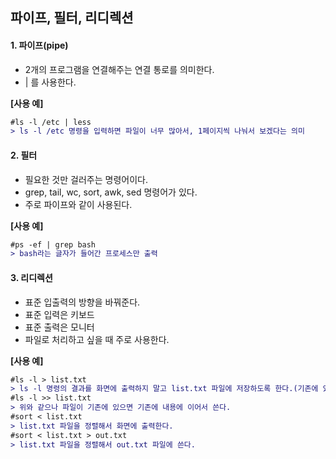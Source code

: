 ## 파이프, 필터, 리디렉션

#### 1. 파이프(pipe)

- 2개의 프로그램을 연결해주는 연결 통로를 의미한다.
- | 를 사용한다.

**[사용 예]**
```diff
#ls -l /etc | less
> ls -l /etc 명령을 입력하면 파일이 너무 많아서, 1페이지씩 나눠서 보겠다는 의미
```

#### 2. 필터

- 필요한 것만 걸러주는 명령어이다.
- grep, tail, wc, sort, awk,  sed 명령어가 있다.
- 주로 파이프와 같이 사용된다.

**[사용 예]**
```diff
#ps -ef | grep bash
> bash라는 글자가 들어간 프로세스만 출력
```

#### 3. 리디렉션

- 표준 입출력의 방향을 바꿔준다.
- 표준 입력은 키보드
- 표준 출력은 모니터
- 파일로 처리하고 싶을 때 주로 사용한다.

**[사용 예]**
```diff
#ls -l > list.txt
> ls -l 명령의 결과를 화면에 출력하지 말고 list.txt 파일에 저장하도록 한다.(기존에 있으면 덮어쓴다.)
#ls -l >> list.txt
> 위와 같으나 파일이 기존에 있으면 기존에 내용에 이어서 쓴다.
#sort < list.txt
> list.txt 파일을 정렬해서 화면에 출력한다.
#sort < list.txt > out.txt
> list.txt 파일을 정렬해서 out.txt 파일에 쓴다.
```
